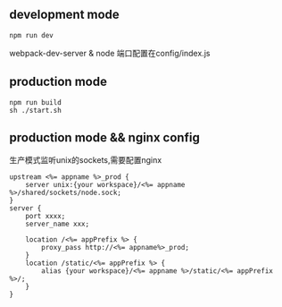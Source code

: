 ## development mode
```
npm run dev
```
webpack-dev-server & node 端口配置在config/index.js

## production mode
```
npm run build
sh ./start.sh
```

## production mode && nginx config
生产模式监听unix的sockets,需要配置nginx
```
upstream <%= appname %>_prod {
    server unix:{your workspace}/<%= appname %>/shared/sockets/node.sock;
}
server {
    port xxxx;
    server_name xxx;

    location /<%= appPrefix %> {
        proxy_pass http://<%= appname%>_prod;
    }
    location /static/<%= appPrefix %> {
        alias {your workspace}/<%= appname %>/static/<%= appPrefix %>/;
    }
}
```